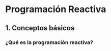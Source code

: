 # Programación Reactiva
## 1. Conceptos básicos
###  ¿Qué es la programación reactiva?

<!--stackedit_data:
eyJoaXN0b3J5IjpbLTE5Nzc2MTM4OTJdfQ==
-->